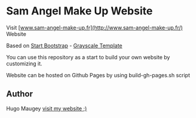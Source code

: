 # Sam Angel Make Up Website

Visit [www.sam-angel-make-up.fr](http://www.sam-angel-make-up.fr/) Website

Based on [Start Bootstrap](http://startbootstrap.com/) - [Grayscale Template](http://startbootstrap.com/template-overviews/grayscale/)

You can use this repository as a start to build your own website by customizing it.

Website can be hosted on Github Pages by using build-gh-pages.sh script

## Author

Hugo Maugey [visit my website ;)](https://hugo.maugey.fr)